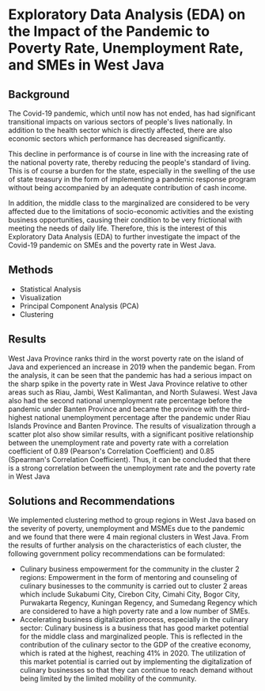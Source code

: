# Exploratory Data Analysis (EDA) on the Impact of the Pandemic to Poverty Rate, Unemployment Rate, and SMEs in West Java

## Background

The Covid-19 pandemic, which until now has not ended, has had significant transitional impacts on various sectors of people's lives nationally. In addition to the health sector which is directly affected, there are also economic sectors which performance has decreased significantly.

This decline in performance is of course in line with the increasing rate of the national poverty rate, thereby reducing the people's standard of living. This is of course a burden for the state, especially in the swelling of the use of state treasury in the form of implementing a pandemic response program without being accompanied by an adequate contribution of cash income.

In addition, the middle class to the marginalized are considered to be very affected due to the limitations of socio-economic activities and the existing business opportunities, causing their condition to be very frictional with meeting the needs of daily life. Therefore, this is the interest of this Exploratory Data Analysis (EDA) to further investigate the impact of the Covid-19 pandemic on SMEs and the poverty rate in West Java.

## Methods

- Statistical Analysis
- Visualization
- Principal Component Analysis (PCA)
- Clustering

## Results

West Java Province ranks third in the worst poverty rate on the island of Java and experienced an increase in 2019 when the pandemic began. From the analysis, it can be seen that the pandemic has had a serious impact on the sharp spike in the poverty rate in West Java Province relative to other areas such as Riau, Jambi, West Kalimantan, and North Sulawesi. West Java also had the second national unemployment rate percentage before the pandemic under Banten Province and became the province with the third-highest national unemployment percentage after the pandemic under Riau Islands Province and Banten Province. The results of visualization through a scatter plot also show similar results, with a significant positive relationship between the unemployment rate and poverty rate with a correlation coefficient of 0.89 (Pearson's Correlation Coefficient) and 0.85 (Spearman's Correlation Coefficient). Thus, it can be concluded that there is a strong correlation between the unemployment rate and the poverty rate in West Java

## Solutions and Recommendations

We implemented clustering method to group regions in West Java based on the severity of poverty, unemployment and MSMEs due to the pandemic and we found that there were 4 main regional clusters in West Java. From the results of further analysis on the characteristics of each cluster, the following government policy recommendations can be formulated:

- Culinary business empowerment for the community in the cluster 2 regions: 
Empowerment in the form of mentoring and counseling of culinary businesses to the community is carried out to cluster 2 areas which include Sukabumi City, Cirebon City, Cimahi City, Bogor City, Purwakarta Regency, Kuningan Regency, and Sumedang Regency which are considered to have a high poverty rate and a low number of SMEs.
- Accelerating business digitalization process, especially in the culinary sector: 
Culinary business is a business that has good market potential for the middle class and marginalized people. This is reflected in the contribution of the culinary sector to the GDP of the creative economy, which is rated at the highest, reaching 41% in 2020. The utilization of this market potential is carried out by implementing the digitalization of culinary businesses so that they can continue to reach demand without being limited by the limited mobility of the community.

